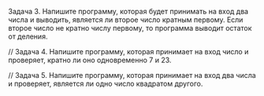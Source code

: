 Задача 3. Напишите программу, которая будет принимать на вход два числа и выводить, является ли второе число кратным первому. Если второе число не кратно числу первому, то программа выводит остаток от деления.

// Задача 4. Напишите программу, которая принимает на вход число и проверяет, кратно ли оно одновременно 7 и 23.


// Задача 5. Напишите программу, которая принимает на вход два числа и проверяет, является ли одно число квадратом другого.